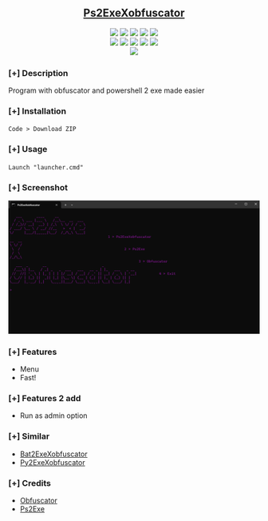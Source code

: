 <h2 align="center"><u>Ps2ExeXobfuscator</u></h2>

<p align="center">
    <img src="https://img.shields.io/github/stars/DARKNOSY/Ps2ExeXobfuscator?style=for-the-badge&color=orange">
    <img src="https://img.shields.io/github/forks/DARKNOSY/Ps2ExeXobfuscator?style=for-the-badge&color=purple">
    <img src="https://img.shields.io/github/license/DARKNOSY/Ps2ExeXobfuscator?style=for-the-badge&color=blue">
    <img src="https://img.shields.io/github/issues/DARKNOSY/Ps2ExeXobfuscator?style=for-the-badge&color=red">
    <img src="https://img.shields.io/github/contributors/DARKNOSY/Ps2ExeXobfuscator?style=for-the-badge&color=cyan">
<br>
    <img src="https://img.shields.io/badge/Author-DARKNOSY-magenta?style=flat-square">
    <img src="https://img.shields.io/badge/Open%20Source-Yes-orange?style=flat-square">
    <img src="https://img.shields.io/badge/Maintained-Yes-cyan?style=flat-square">
    <img src="https://img.shields.io/badge/Made%20In-France-green?style=flat-square">
    <img src="https://img.shields.io/badge/Written%20In-Batch-blue?style=flat-square">
<br>
    <img src="https://github-readme-stats.vercel.app/api/pin/?username=DARKNOSY&repo=Ps2ExeXobfuscator&theme=synthwave">
</p>

### [+] Description
Program with obfuscator and powershell 2 exe made easier

### [+] Installation
`Code > Download ZIP`

### [+] Usage
`Launch "launcher.cmd"`

### [+] Screenshot
![screenshot](https://github.com/DARKNOSY/Ps2ExeXobfuscator/blob/main/MENU.png?raw=true)

### [+] Features
 - Menu
 - Fast!
 
### [+] Features 2 add
 - Run as admin option

### [+] Similar
 - <a href="https://github.com/DARKNOSY/Bat2ExeXobfuscator">Bat2ExeXobfuscator</a>
 - <a href="https://github.com/DARKNOSY/Py2ExeXobfuscator">Py2ExeXobfuscator</a>

### [+] Credits 
 - <a href="https://github.com/DARKNOSY/Rush-Powershell-Obfuscator">Obfuscator</a>
 - <a href="[https://github.com/pyinstaller/pyinstaller](https://github.com/MScholtes/PS2EXE)https://github.com/MScholtes/PS2EXE">Ps2Exe
